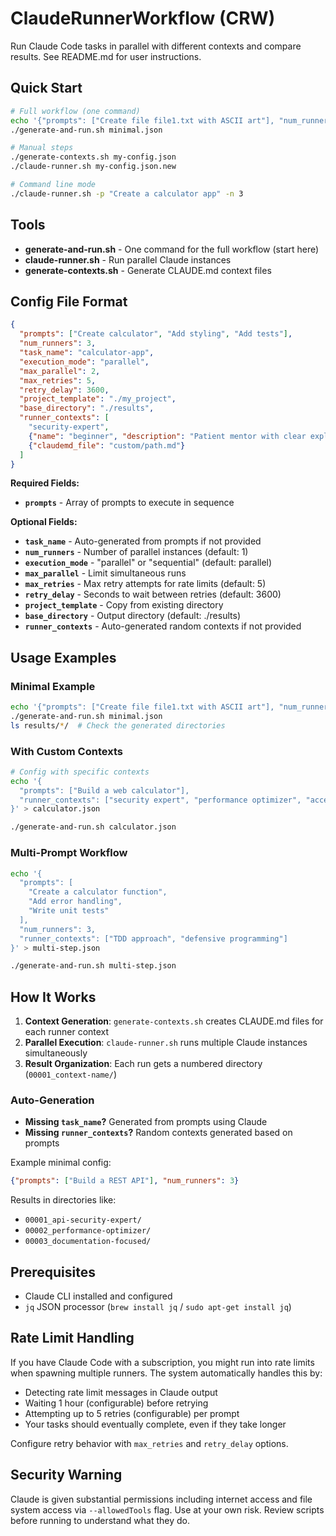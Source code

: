 # ClaudeRunnerWorkflow (CRW)

Run Claude Code tasks in parallel with different contexts and compare results. See README.md for user instructions. 

## Quick Start

```bash
# Full workflow (one command)
echo '{"prompts": ["Create file file1.txt with ASCII art"], "num_runners": 3}' > minimal.json
./generate-and-run.sh minimal.json

# Manual steps
./generate-contexts.sh my-config.json
./claude-runner.sh my-config.json.new

# Command line mode
./claude-runner.sh -p "Create a calculator app" -n 3
```

## Tools

- **generate-and-run.sh** - One command for the full workflow (start here)
- **claude-runner.sh** - Run parallel Claude instances
- **generate-contexts.sh** - Generate CLAUDE.md context files

## Config File Format

```json
{
  "prompts": ["Create calculator", "Add styling", "Add tests"],
  "num_runners": 3,
  "task_name": "calculator-app",
  "execution_mode": "parallel",
  "max_parallel": 2,
  "max_retries": 5,
  "retry_delay": 3600,
  "project_template": "./my_project",
  "base_directory": "./results", 
  "runner_contexts": [
    "security-expert",
    {"name": "beginner", "description": "Patient mentor with clear explanations"},
    {"claudemd_file": "custom/path.md"}
  ]
}
```

**Required Fields:**
- **`prompts`** - Array of prompts to execute in sequence

**Optional Fields:**
- **`task_name`** - Auto-generated from prompts if not provided
- **`num_runners`** - Number of parallel instances (default: 1)
- **`execution_mode`** - "parallel" or "sequential" (default: parallel)
- **`max_parallel`** - Limit simultaneous runs
- **`max_retries`** - Max retry attempts for rate limits (default: 5)
- **`retry_delay`** - Seconds to wait between retries (default: 3600)
- **`project_template`** - Copy from existing directory
- **`base_directory`** - Output directory (default: ./results)
- **`runner_contexts`** - Auto-generated random contexts if not provided

## Usage Examples

### Minimal Example
```bash
echo '{"prompts": ["Create file file1.txt with ASCII art"], "num_runners": 3}' > minimal.json
./generate-and-run.sh minimal.json
ls results/*/  # Check the generated directories
```

### With Custom Contexts
```bash
# Config with specific contexts
echo '{
  "prompts": ["Build a web calculator"],
  "runner_contexts": ["security expert", "performance optimizer", "accessibility focused"]
}' > calculator.json

./generate-and-run.sh calculator.json
```

### Multi-Prompt Workflow
```bash
echo '{
  "prompts": [
    "Create a calculator function",
    "Add error handling", 
    "Write unit tests"
  ],
  "num_runners": 3,
  "runner_contexts": ["TDD approach", "defensive programming"]
}' > multi-step.json

./generate-and-run.sh multi-step.json
```

## How It Works

1. **Context Generation**: `generate-contexts.sh` creates CLAUDE.md files for each runner context
2. **Parallel Execution**: `claude-runner.sh` runs multiple Claude instances simultaneously  
3. **Result Organization**: Each run gets a numbered directory (`00001_context-name/`)

### Auto-Generation
- **Missing `task_name`?** Generated from prompts using Claude
- **Missing `runner_contexts`?** Random contexts generated based on prompts

Example minimal config:
```json
{"prompts": ["Build a REST API"], "num_runners": 3}
```

Results in directories like:
- `00001_api-security-expert/`
- `00002_performance-optimizer/` 
- `00003_documentation-focused/`

## Prerequisites

- Claude CLI installed and configured
- `jq` JSON processor (`brew install jq` / `sudo apt-get install jq`)

## Rate Limit Handling

If you have Claude Code with a subscription, you might run into rate limits when spawning multiple runners. The system automatically handles this by:

- Detecting rate limit messages in Claude output
- Waiting 1 hour (configurable) before retrying
- Attempting up to 5 retries (configurable) per prompt
- Your tasks should eventually complete, even if they take longer

Configure retry behavior with `max_retries` and `retry_delay` options.

## Security Warning

Claude is given substantial permissions including internet access and file system access via `--allowedTools` flag. Use at your own risk. Review scripts before running to understand what they do.